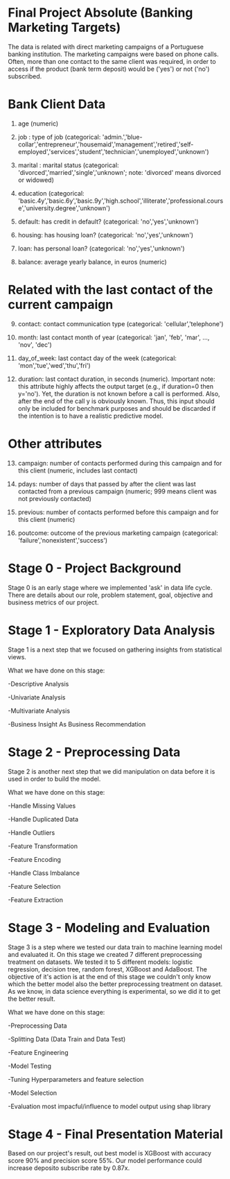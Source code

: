 # Final Project Absolute (Banking Marketing Targets)
The data is related with direct marketing campaigns of a Portuguese banking institution. The marketing campaigns were based on phone calls. Often, more than one contact to the same client was required, in order to access if the product (bank term deposit) would be ('yes') or not ('no') subscribed.

# Bank Client Data
1. age (numeric)

2. job : type of job (categorical: 'admin.','blue-collar','entrepreneur','housemaid','management','retired','self-employed','services','student','technician','unemployed','unknown')

3. marital : marital status (categorical: 'divorced','married','single','unknown'; note: 'divorced' means divorced or widowed)

4. education (categorical: 'basic.4y','basic.6y','basic.9y','high.school','illiterate','professional.course','university.degree','unknown')

5. default: has credit in default? (categorical: 'no','yes','unknown')

6. housing: has housing loan? (categorical: 'no','yes','unknown')

7. loan: has personal loan? (categorical: 'no','yes','unknown')

8. balance: average yearly balance, in euros (numeric)


# Related with the last contact of the current campaign
9. contact: contact communication type (categorical: 'cellular','telephone')

10. month: last contact month of year (categorical: 'jan', 'feb', 'mar', ..., 'nov', 'dec')

11. day_of_week: last contact day of the week (categorical: 'mon','tue','wed','thu','fri')

12. duration: last contact duration, in seconds (numeric). Important note: this attribute highly affects the output target (e.g., if duration=0 then y='no'). Yet, the duration is not known before a call is performed. Also, after the end of the call y is obviously known. Thus, this input should only be included for benchmark purposes and should be discarded if the intention is to have a realistic predictive model.


# Other attributes
13. campaign: number of contacts performed during this campaign and for this client (numeric, includes last contact)

14. pdays: number of days that passed by after the client was last contacted from a previous campaign (numeric; 999 means client was not previously contacted)

15. previous: number of contacts performed before this campaign and for this client (numeric)

16. poutcome: outcome of the previous marketing campaign (categorical: 'failure','nonexistent','success')


# Stage 0 - Project Background
Stage 0 is an early stage where we implemented 'ask' in data life cycle. There are details about our role, problem statement, goal, objective and business metrics of our project.

# Stage 1 - Exploratory Data Analysis
Stage 1 is a next step that we focused on gathering insights from statistical views.

What we have done on this stage:

-Descriptive Analysis

-Univariate Analysis

-Multivariate Analysis

-Business Insight As Business Recommendation

# Stage 2 - Preprocessing Data
Stage 2 is another next step that we did manipulation on data before it is used in order to build the model.

What we have done on this stage:

-Handle Missing Values

-Handle Duplicated Data

-Handle Outliers

-Feature Transformation

-Feature Encoding

-Handle Class Imbalance

-Feature Selection

-Feature Extraction


# Stage 3 - Modeling and Evaluation
Stage 3 is a step where we tested our data train to machine learning model and evaluated it. On this stage we created 7 different preprocessing treatment on datasets. We tested it to 5 different models: logistic regression, decision tree, random forest, XGBoost and AdaBoost. The objective of it's action is at the end of this stage we couldn't only know which the better model also the better preprocessing treatment on dataset. As we know, in data science everything is experimental, so we did it to get the better result.

What we have done on this stage:

-Preprocessing Data

-Splitting Data (Data Train and Data Test)

-Feature Engineering

-Model Testing

-Tuning Hyperparameters and feature selection

-Model Selection

-Evaluation most impacful/influence to model output using shap library


# Stage 4 - Final Presentation Material
Based on our project's result, out best model is XGBoost with accuracy score 90% and precision score 55%. Our model performance could increase deposito subscribe rate  by 0.87x.
